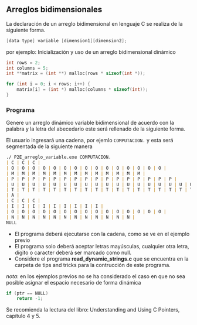 ## Arreglos bidimensionales
La declaración de un arreglo bidimensional en lenguaje C se realiza de la siguiente forma.

``` C
[data type] variable [dimension1][dimension2];
```

por ejemplo:
Inicialización y uso de un arreglo bidimensional dinámico
``` C
int rows = 2;  
int columns = 5;  
int **matrix = (int **) malloc(rows * sizeof(int *));  

for (int i = 0; i < rows; i++) {  
	matrix[i] = (int *) malloc(columns * sizeof(int));  
}

```

### Programa
Genere un arreglo dinámico variable bidimensional de acuerdo con la palabra y la letra del abecedario este será rellenado  de la siguiente forma.

El usuario ingresará una cadena, por ejemlo `COMPUTACION.` y esta será segmentada de la siguiente manera

```markdown
./ P2E_arreglo_variable.exe COMPUTACION.
| C | C | C | 
| O | O | O | O | O | O | O | O | O | O | O | O | O | O | O |
| M | M | M | M | M | M | M | M | M | M | M | M | M |
| P | P | P | P | P | P | P | P | P | P | P | P | P | P | P | P |
| U | U | U | U | U | U | U | U | U | U | U | U | U | U | U | U | U | U | U | U | U |
| T | T | T | T | T | T | T | T | T | T | T | T | T | T | T | T | T | T | T | T |	
| A |
| C | C | C |
| I | I | I | I | I | I | I | I | I |
| O | O | O | O | O | O | O | O | O | O | O | O | O | O | O |
| N | N | N | N | N | N | N | N | N | N | N | N |
NULL
```

- El programa deberá ejecutarse con la cadena, como se ve en el ejemplo previo
- El programa solo deberá aceptar letras mayúsculas, cualquier otra letra, dígito o caracter deberá ser marcado como null.
- Considere el programa __read_dynamic_strings.c__ que se encuentra en la carpeta de tips and tricks para la contrucción de este programa.

*nota*: en los ejemplos previos no se ha considerado el caso en que no sea posible asignar el espacio necesario de forma dinámica
``` C
if (ptr == NULL)
	return -1;
```

Se recomienda la lectura del libro: Understanding and Using C Pointers, capítulo 4 y 5.